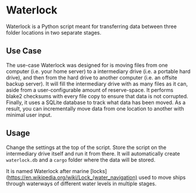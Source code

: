 # Waterlock

Waterlock is a Python script meant for transferring data between three folder locations in two separate stages. 


## Use Case
The use-case Waterlock was designed for is moving files from one computer (i.e. your home server) to a intermediary drive (i.e. a portable hard drive), and then from the hard drive to another computer (i.e. an offsite backup server). It will fill the intermediary drive with as many files as it can, aside from a user-configurable amount of reserve-space. It performs blake2 checksums with every file copy to ensure that data is not corrupted. Finally, it uses a SQLite database to track what data has been moved. As a result, you can incrementally move data from one location to another with minimal user input. 


## Usage
Change the settings at the top of the script. Store the script on the intermediary drive itself and run it from there. It will automatically create `waterlock.db` and a `cargo` folder where the data will be stored.


It is named Waterlock after marine [locks](https://en.wikipedia.org/wiki/Lock_(water_navigation) used to move ships through waterways of different water levels in multiple stages. 